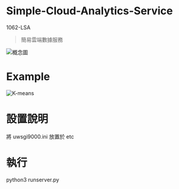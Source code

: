 # Simple-Cloud-Analytics-Service
1062-LSA
> 簡易雲端數據服務

![概念圖](https://i.imgur.com/YzJQHJY.png)

# Example

![K-means](https://i.imgur.com/j5pW0o0.png)

# 設置說明
將 uwsgi9000.ini 放置於 etc

# 執行
python3 runserver.py
